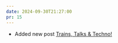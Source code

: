 ```yaml
---
date: 2024-09-30T21:27:00
pr: 15
---
```

- Added new post [Trains, Talks & Techno!](/posts/trains-talks-and-techno/)
